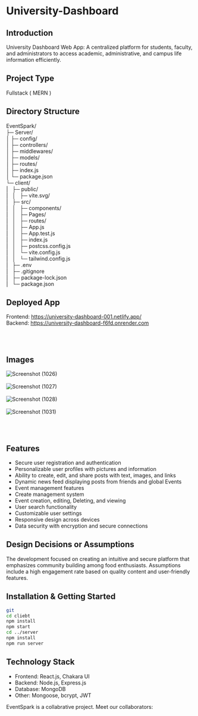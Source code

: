 # University-Dashboard



## Introduction
University Dashboard Web App: A centralized platform for students, faculty, and administrators to access academic, administrative, and campus life information efficiently.

## Project Type
Fullstack ( MERN )

## Directory Structure
EventSpark/<br>
├─ Server/<br>
│  ├─ config/<br>
│  ├─ controllers/<br>
│  ├─ middlewares/<br>
│  ├─ models/<br>
│  ├─ routes/<br>
│  ├─ index.js<br>
│  └─ package.json<br>
└─ client/<br>
|&nbsp;&nbsp;&nbsp;├─ public/<br>
|&nbsp;&nbsp;&nbsp;│&nbsp;&nbsp;&nbsp;├─ vite.svg/<br>
|&nbsp;&nbsp;&nbsp;├─ src/<br>
|&nbsp;&nbsp;&nbsp;│&nbsp;&nbsp;&nbsp;├─ components/<br>
|&nbsp;&nbsp;&nbsp;│&nbsp;&nbsp;&nbsp;├─ Pages/<br>
|&nbsp;&nbsp;&nbsp;│&nbsp;&nbsp;&nbsp;├─ routes/<br>
|&nbsp;&nbsp;&nbsp;│&nbsp;&nbsp;&nbsp;├─ App.js<br>
|&nbsp;&nbsp;&nbsp;│&nbsp;&nbsp;&nbsp;├─ App.test.js<br>
|&nbsp;&nbsp;&nbsp;│&nbsp;&nbsp;&nbsp;├─ index.js<br>
|&nbsp;&nbsp;&nbsp;│&nbsp;&nbsp;&nbsp;├─ postcss.config.js<br>
|&nbsp;&nbsp;&nbsp;│&nbsp;&nbsp;&nbsp;└─ vite.config.js<br>
|&nbsp;&nbsp;&nbsp;│&nbsp;&nbsp;&nbsp;└─ tailwind.config.js<br>
|&nbsp;&nbsp;&nbsp;├─ .env<br>
|&nbsp;&nbsp;&nbsp;├─ .gitignore<br>
|&nbsp;&nbsp;&nbsp;├─ package-lock.json<br>
|&nbsp;&nbsp;&nbsp;└─ package.json<br>



## Deployed App
Frontend: https://university-dashboard-001.netlify.app/  </br>
Backend:  https://university-dashboard-f6fd.onrender.com

<br/>
<br/>





## Images
![Screenshot (1026)](https://github.com/Amanchaubey026/University-Dashboard/assets/98681520/147e2069-04cf-4229-bf3d-177c601dd0b7)
<br/>
<br/>
![Screenshot (1027)](https://github.com/Amanchaubey026/University-Dashboard/assets/98681520/9b8fb659-07b3-45de-9add-4ef15c573877)
<br/>
<br/>
![Screenshot (1028)](https://github.com/Amanchaubey026/University-Dashboard/assets/98681520/ca0dafaf-bdca-4fcd-aa43-b5b0d31d2f39)
<br/>
<br/>
![Screenshot (1031)](https://github.com/Amanchaubey026/University-Dashboard/assets/98681520/98736afb-5404-474a-8a13-812d469bab60)

<br/>
<br/>

## Features
- Secure user registration and authentication
- Personalizable user profiles with pictures and information
- Ability to create, edit, and share posts with text, images, and links
- Dynamic news feed displaying posts from friends and global Events
- Event management features
- Create management system
- Event creation, editing, Deleting, and viewing
- User search functionality
- Customizable user settings
- Responsive design across devices
- Data security with encryption and secure connections

## Design Decisions or Assumptions
The development focused on creating an intuitive and secure platform that emphasizes community building among food enthusiasts. Assumptions include a high engagement rate based on quality content and user-friendly features.





## Installation & Getting Started
```bash
git 
cd cliebt
npm install
npm start
cd ../server
npm install
npm run server
```

## Technology Stack
- Frontend: React.js, Chakara UI
- Backend: Node.js, Express.js
- Database: MongoDB
- Other: Mongoose, bcrypt, JWT

EventSpark is a collabrative project. Meet our collaborators:





